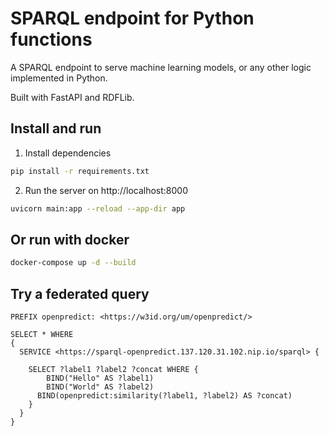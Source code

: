 # SPARQL endpoint for Python functions

A SPARQL endpoint to serve machine learning models, or any other logic implemented in Python.

Built with FastAPI and RDFLib.

## Install and run

1. Install dependencies

```bash
pip install -r requirements.txt
```

2. Run the server on http://localhost:8000

```bash
uvicorn main:app --reload --app-dir app
```

## Or run with docker

```bash
docker-compose up -d --build
```

## Try a federated query

```SPARQL
PREFIX openpredict: <https://w3id.org/um/openpredict/>

SELECT * WHERE
{
  SERVICE <https://sparql-openpredict.137.120.31.102.nip.io/sparql> {

    SELECT ?label1 ?label2 ?concat WHERE {
        BIND("Hello" AS ?label1)
        BIND("World" AS ?label2)
      BIND(openpredict:similarity(?label1, ?label2) AS ?concat)
    }
  }
}
```

